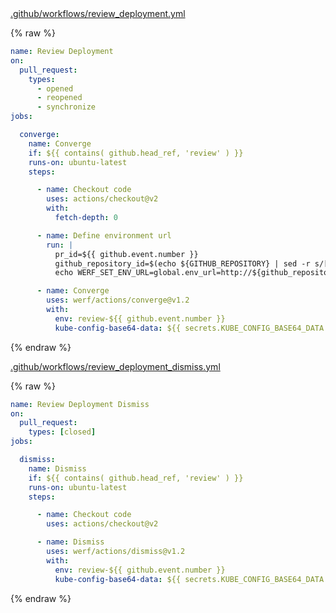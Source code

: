 <div class="details active">
<a href="javascript:void(0)" class="details__summary">.github/workflows/review_deployment.yml</a>
<div class="details__content" markdown="1">

{% raw %}
```yaml
name: Review Deployment
on:
  pull_request:
    types:
      - opened
      - reopened
      - synchronize
jobs:

  converge:
    name: Converge
    if: ${{ contains( github.head_ref, 'review' ) }}
    runs-on: ubuntu-latest
    steps:

      - name: Checkout code
        uses: actions/checkout@v2
        with:
          fetch-depth: 0

      - name: Define environment url
        run: |
          pr_id=${{ github.event.number }}
          github_repository_id=$(echo ${GITHUB_REPOSITORY} | sed -r s/[^a-zA-Z0-9]+/-/g | sed -r s/^-+\|-+$//g | tr A-Z a-z)
          echo WERF_SET_ENV_URL=global.env_url=http://${github_repository_id}-${pr_id}.kube.DOMAIN >> $GITHUB_ENV

      - name: Converge
        uses: werf/actions/converge@v1.2
        with:
          env: review-${{ github.event.number }}
          kube-config-base64-data: ${{ secrets.KUBE_CONFIG_BASE64_DATA }}
```
{% endraw %}

</div>
</div>

<div class="details active">
<a href="javascript:void(0)" class="details__summary">.github/workflows/review_deployment_dismiss.yml</a>
<div class="details__content" markdown="1">

{% raw %}
```yaml
name: Review Deployment Dismiss
on:
  pull_request:
    types: [closed]
jobs:

  dismiss:
    name: Dismiss
    if: ${{ contains( github.head_ref, 'review' ) }}
    runs-on: ubuntu-latest
    steps:

      - name: Checkout code
        uses: actions/checkout@v2

      - name: Dismiss
        uses: werf/actions/dismiss@v1.2
        with:
          env: review-${{ github.event.number }}
          kube-config-base64-data: ${{ secrets.KUBE_CONFIG_BASE64_DATA }}
```
{% endraw %}

</div>
</div>